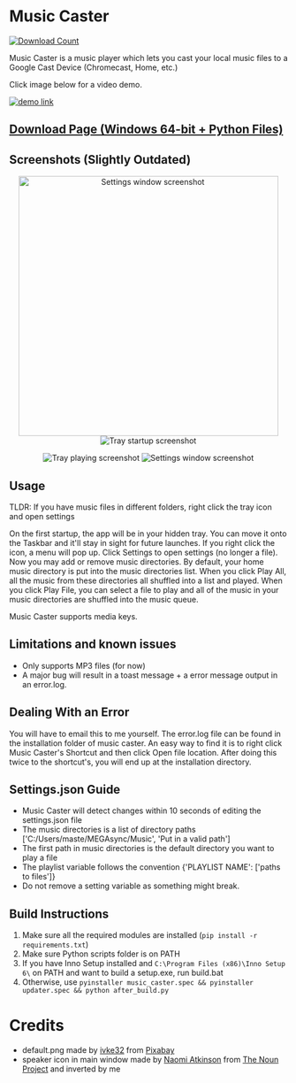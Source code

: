 # Music Caster
[![Download Count](https://img.shields.io/github/downloads/elibroftw/music-caster/total?color=blue&label=Downloads&style=for-the-badge)](https://github.com/elibroftw/music-caster/releases)

Music Caster is a music player which lets you cast your local music files to a Google Cast Device (Chromecast, Home, etc.)

Click image below for a video demo.

[![demo link](https://i3.ytimg.com/vi/y0fWPyhNSB0/maxresdefault.jpg)](https://www.youtube.com/watch?v=y0fWPyhNSB0)


## [Download Page (Windows 64-bit + Python Files)](https://github.com/elibroftw/music-caster/releases)

## Screenshots (Slightly Outdated)
<p align="center">
  <img width=470px src="https://github.com/elibroftw/music-caster/blob/master/resources/Settings%20Screenshot.jpg?raw=true" alt="Settings window screenshot">
  <img src="https://github.com/elibroftw/music-caster/blob/master/resources/Tray%20Startup.png?raw=true" alt="Tray startup screenshot">
</p>
<p align="center">
  <img src="https://github.com/elibroftw/music-caster/blob/master/resources/Tray%20Playing.png?raw=true" alt="Tray playing screenshot">
  <img src="https://github.com/elibroftw/music-caster/blob/master/resources/Tray%20Paused.png?raw=true" alt="Settings window screenshot">
</p>

## Usage
TLDR: If you have music files in different folders, right click the tray icon and open settings

On the first startup, the app will be in your hidden tray. You can move it onto the Taskbar and it'll stay in sight for future launches.
If you right click the icon, a menu will pop up. Click Settings to open settings (no longer a file).
Now you may add or remove music directories. By default, your home music directory is put into the music directories list.
When you click Play All, all the music from these directories all shuffled into a list and played.
When you click Play File, you can select a file to play and all of the music in your music directories are shuffled into the music queue.

Music Caster supports media keys.

## Limitations and known issues
- Only supports MP3 files (for now)
- A major bug will result in a toast message + a error message output in an error.log.

## Dealing With an Error
You will have to email this to me yourself.
The error.log file can be found in the installation folder of music caster.
An easy way to find it is to right click Music Caster's Shortcut and then click Open file location.
After doing this twice to the shortcut's, you will end up at the installation directory.

## Settings.json Guide
- Music Caster will detect changes within 10 seconds of editing the settings.json file
- The music directories is a list of directory paths ['C:/Users/maste/MEGAsync/Music', 'Put in a valid path']
- The first path in music directories is the default directory you want to play a file
- The playlist variable follows the convention {'PLAYLIST NAME': ['paths to files']}
- Do not remove a setting variable as something might break.

## Build Instructions
1. Make sure all the required modules are installed (`pip install -r requirements.txt`)
2. Make sure Python scripts folder is on PATH
3. If you have Inno Setup installed and `C:\Program Files (x86)\Inno Setup 6\` on PATH and want to build a setup.exe, run build.bat
4. Otherwise, use `pyinstaller music_caster.spec && pyinstaller updater.spec && python after_build.py`

# Credits
- default.png made by [ivke32](https://pixabay.com/users/ivke32-2526695/?utm_source=link-attribution&amp;utm_medium=referral&amp;utm_campaign=image&amp;utm_content=1413583) from [Pixabay](https://pixabay.com/?utm_source=link-attribution&amp;utm_medium=referral&amp;utm_campaign=image&amp;utm_content=1413583)
- speaker icon in main window made by [Naomi Atkinson](https://thenounproject.com/naomiatkinson/) from [The Noun Project](https://thenounproject.com/term/speaker/5609/) and inverted by me 
